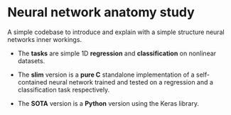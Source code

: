 # Neural network anatomy study

A simple codebase to introduce and explain with a simple structure neural networks inner workings. 

- The **tasks** are simple 1D **regression** and **classification** on nonlinear datasets.

- The **slim** version is a **pure C** standalone implementation of a self-contained neural network trained and tested on a regression and a classification task respectively. 

- The **SOTA** version is a **Python** version using the Keras library.